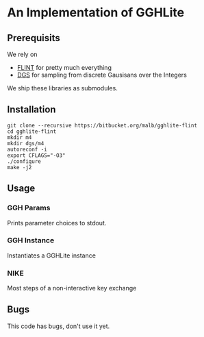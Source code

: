 # An Implementation of GGHLite #

## Prerequisits ##

We rely on

 * [FLINT](http://flintlib.org/) for pretty much everything
 * [DGS](https://bitbucket.org/malb/dgs) for sampling from discrete Gausisans
   over the Integers

We ship these libraries as submodules.

## Installation ##

    git clone --recursive https://bitbucket.org/malb/gghlite-flint
    cd gghlite-flint
    mkdir m4
    mkdir dgs/m4
    autoreconf -i
    export CFLAGS="-O3"
    ./configure
    make -j2

## Usage ##

### GGH Params ###

Prints parameter choices to stdout.

### GGH Instance ###

Instantiates a GGHLite instance

### NIKE ###

Most steps of a non-interactive key exchange

## Bugs ##

This code has bugs, don't use it yet.

